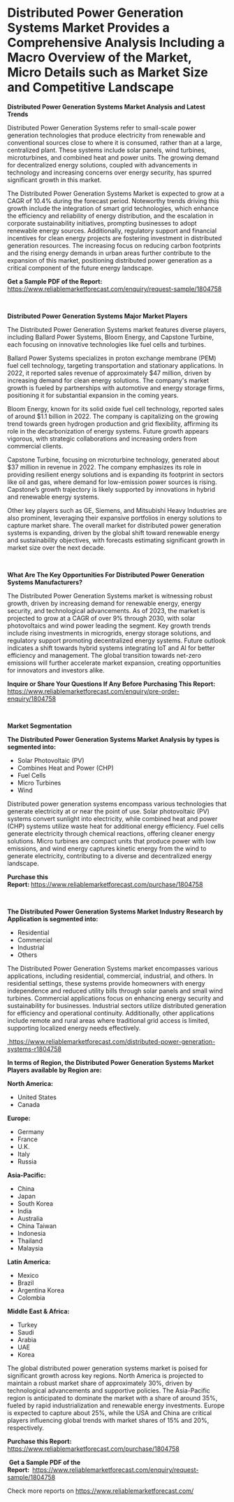 <p><h1>Distributed Power Generation Systems Market Provides a Comprehensive Analysis Including a Macro Overview of the Market, Micro Details such as Market Size and Competitive Landscape</h1></p><p><strong>Distributed Power Generation Systems Market Analysis and Latest Trends</strong></p>
<p><p>Distributed Power Generation Systems refer to small-scale power generation technologies that produce electricity from renewable and conventional sources close to where it is consumed, rather than at a large, centralized plant. These systems include solar panels, wind turbines, microturbines, and combined heat and power units. The growing demand for decentralized energy solutions, coupled with advancements in technology and increasing concerns over energy security, has spurred significant growth in this market.</p><p>The Distributed Power Generation Systems Market is expected to grow at a CAGR of 10.4% during the forecast period. Noteworthy trends driving this growth include the integration of smart grid technologies, which enhance the efficiency and reliability of energy distribution, and the escalation in corporate sustainability initiatives, prompting businesses to adopt renewable energy sources. Additionally, regulatory support and financial incentives for clean energy projects are fostering investment in distributed generation resources. The increasing focus on reducing carbon footprints and the rising energy demands in urban areas further contribute to the expansion of this market, positioning distributed power generation as a critical component of the future energy landscape.</p></p>
<p><strong>Get a Sample PDF of the Report:&nbsp;</strong> <a href="https://www.reliablemarketforecast.com/enquiry/request-sample/1804758?utm_campaign=2219&utm_medium=2&utm_source=Github&utm_content=ia&utm_term=22022025&utm_id=distributed-power-generation-systems">https://www.reliablemarketforecast.com/enquiry/request-sample/1804758</a></p>
<p>&nbsp;</p>
<p><strong>Distributed Power Generation Systems Major Market Players</strong></p>
<p><p>The Distributed Power Generation Systems market features diverse players, including Ballard Power Systems, Bloom Energy, and Capstone Turbine, each focusing on innovative technologies like fuel cells and turbines. </p><p>Ballard Power Systems specializes in proton exchange membrane (PEM) fuel cell technology, targeting transportation and stationary applications. In 2022, it reported sales revenue of approximately $47 million, driven by increasing demand for clean energy solutions. The company's market growth is fueled by partnerships with automotive and energy storage firms, positioning it for substantial expansion in the coming years.</p><p>Bloom Energy, known for its solid oxide fuel cell technology, reported sales of around $1.1 billion in 2022. The company is capitalizing on the growing trend towards green hydrogen production and grid flexibility, affirming its role in the decarbonization of energy systems. Future growth appears vigorous, with strategic collaborations and increasing orders from commercial clients.</p><p>Capstone Turbine, focusing on microturbine technology, generated about $37 million in revenue in 2022. The company emphasizes its role in providing resilient energy solutions and is expanding its footprint in sectors like oil and gas, where demand for low-emission power sources is rising. Capstone’s growth trajectory is likely supported by innovations in hybrid and renewable energy systems.</p><p>Other key players such as GE, Siemens, and Mitsubishi Heavy Industries are also prominent, leveraging their expansive portfolios in energy solutions to capture market share. The overall market for distributed power generation systems is expanding, driven by the global shift toward renewable energy and sustainability objectives, with forecasts estimating significant growth in market size over the next decade.</p></p>
<p>&nbsp;</p>
<p><strong>What Are The Key Opportunities For Distributed Power Generation Systems Manufacturers?</strong></p>
<p><p>The Distributed Power Generation Systems market is witnessing robust growth, driven by increasing demand for renewable energy, energy security, and technological advancements. As of 2023, the market is projected to grow at a CAGR of over 9% through 2030, with solar photovoltaics and wind power leading the segment. Key growth trends include rising investments in microgrids, energy storage solutions, and regulatory support promoting decentralized energy systems. Future outlook indicates a shift towards hybrid systems integrating IoT and AI for better efficiency and management. The global transition towards net-zero emissions will further accelerate market expansion, creating opportunities for innovators and investors alike.</p></p>
<p><strong>Inquire or Share Your Questions If Any Before Purchasing This Report:</strong> <a href="https://www.reliablemarketforecast.com/enquiry/pre-order-enquiry/1804758?utm_campaign=2219&utm_medium=2&utm_source=Github&utm_content=ia&utm_term=22022025&utm_id=distributed-power-generation-systems">https://www.reliablemarketforecast.com/enquiry/pre-order-enquiry/1804758</a></p>
<p>&nbsp;</p>
<p><strong>Market Segmentation</strong></p>
<p><strong>The Distributed Power Generation Systems Market Analysis by types is segmented into:</strong></p>
<p><ul><li>Solar Photovoltaic (PV)</li><li>Combines Heat and Power (CHP)</li><li>Fuel Cells</li><li>Micro Turbines</li><li>Wind</li></ul></p>
<p><p>Distributed power generation systems encompass various technologies that generate electricity at or near the point of use. Solar photovoltaic (PV) systems convert sunlight into electricity, while combined heat and power (CHP) systems utilize waste heat for additional energy efficiency. Fuel cells generate electricity through chemical reactions, offering cleaner energy solutions. Micro turbines are compact units that produce power with low emissions, and wind energy captures kinetic energy from the wind to generate electricity, contributing to a diverse and decentralized energy landscape.</p></p>
<p><strong>Purchase this Report:&nbsp;</strong><a href="https://www.reliablemarketforecast.com/purchase/1804758?utm_campaign=2219&utm_medium=2&utm_source=Github&utm_content=ia&utm_term=22022025&utm_id=distributed-power-generation-systems">https://www.reliablemarketforecast.com/purchase/1804758</a></p>
<p>&nbsp;</p>
<p><strong>The Distributed Power Generation Systems Market Industry Research by Application is segmented into:</strong></p>
<p><ul><li>Residential</li><li>Commercial</li><li>Industrial</li><li>Others</li></ul></p>
<p><p>The Distributed Power Generation Systems market encompasses various applications, including residential, commercial, industrial, and others. In residential settings, these systems provide homeowners with energy independence and reduced utility bills through solar panels and small wind turbines. Commercial applications focus on enhancing energy security and sustainability for businesses. Industrial sectors utilize distributed generation for efficiency and operational continuity. Additionally, other applications include remote and rural areas where traditional grid access is limited, supporting localized energy needs effectively.</p></p>
<p><a href="https://www.reliablemarketforecast.com/distributed-power-generation-systems-r1804758?utm_campaign=2219&utm_medium=2&utm_source=Github&utm_content=ia&utm_term=22022025&utm_id=distributed-power-generation-systems">&nbsp;https://www.reliablemarketforecast.com/distributed-power-generation-systems-r1804758</a></p>
<p><strong>In terms of Region, the Distributed Power Generation Systems Market Players available by Region are:</strong></p>
<p>
    <p> <strong> North America: </strong>
        <ul>
            <li>United States</li>
            <li>Canada</li>
        </ul>
        </p> 
    <p> <strong> Europe: </strong>
        <ul>
            <li>Germany</li>
            <li>France</li>
            <li>U.K.</li>
            <li>Italy</li>
            <li>Russia</li>
        </ul>
        </p> 
    <p> <strong> Asia-Pacific: </strong>
        <ul>
            <li>China</li>
            <li>Japan</li>
            <li>South Korea</li>
            <li>India</li>
            <li>Australia</li>
            <li>China Taiwan</li>
            <li>Indonesia</li>
            <li>Thailand</li>
            <li>Malaysia</li>
        </ul>
        </p> 
    <p> <strong> Latin America: </strong>
        <ul>
            <li>Mexico</li>
            <li>Brazil</li>
            <li>Argentina Korea</li>
            <li>Colombia</li>
        </ul>
        </p> 
    <p> <strong> Middle East & Africa: </strong>
        <ul>
            <li>Turkey</li>
            <li>Saudi</li>
            <li>Arabia</li>
            <li>UAE</li>
            <li>Korea</li>
        </ul>
    </p>
    </p>
<p><p>The global distributed power generation systems market is poised for significant growth across key regions. North America is projected to maintain a robust market share of approximately 30%, driven by technological advancements and supportive policies. The Asia-Pacific region is anticipated to dominate the market with a share of around 35%, fueled by rapid industrialization and renewable energy investments. Europe is expected to capture about 25%, while the USA and China are critical players influencing global trends with market shares of 15% and 20%, respectively.</p></p>
<p><strong>Purchase this Report: </strong><a href="https://www.reliablemarketforecast.com/purchase/1804758?utm_campaign=2219&utm_medium=2&utm_source=Github&utm_content=ia&utm_term=22022025&utm_id=distributed-power-generation-systems">https://www.reliablemarketforecast.com/purchase/1804758</a></p>
<p>&nbsp;<strong>Get a Sample PDF of the Report:&nbsp;&nbsp;</strong><a href="https://www.reliablemarketforecast.com/enquiry/request-sample/1804758?utm_campaign=2219&utm_medium=2&utm_source=Github&utm_content=ia&utm_term=22022025&utm_id=distributed-power-generation-systems">https://www.reliablemarketforecast.com/enquiry/request-sample/1804758</a></p>
<p><strong></strong></p>
<p>Check more reports on <a href="https://www.reliablemarketforecast.com/?utm_campaign=2219&utm_medium=2&utm_source=Github&utm_content=ia&utm_term=22022025&utm_id=distributed-power-generation-systems">https://www.reliablemarketforecast.com/</a></p>